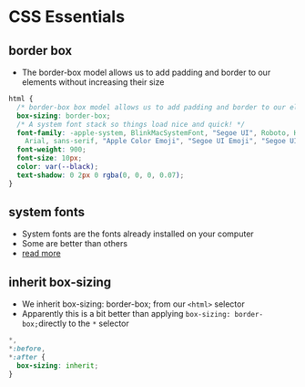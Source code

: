 # CSS Essentials
## border box
* The border-box model allows us to add padding and border to our elements without increasing their size

```css
html {
  /* border-box box model allows us to add padding and border to our elements without increasing their size */
  box-sizing: border-box;
  /* A system font stack so things load nice and quick! */
  font-family: -apple-system, BlinkMacSystemFont, "Segoe UI", Roboto, Helvetica,
    Arial, sans-serif, "Apple Color Emoji", "Segoe UI Emoji", "Segoe UI Symbol";
  font-weight: 900;
  font-size: 10px;
  color: var(--black);
  text-shadow: 0 2px 0 rgba(0, 0, 0, 0.07);
}
```

## system fonts
* Sys­tem fonts are the fonts al­ready in­stalled on your com­puter
* Some are bet­ter than oth­ers
* [read more](https://practicaltypography.com/system-fonts.html)

## inherit box-sizing
* We inherit box-sizing: border-box; from our `<html>` selector
* Apparently this is a bit better than applying `box-sizing: border-box;`directly to the `*` selector

```css
*,
*:before,
*:after {
  box-sizing: inherit;
}
```
